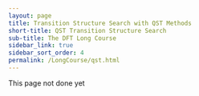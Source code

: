 ```yaml
---
layout: page
title: Transition Structure Search with QST Methods
short-title: QST Transition Structure Search
sub-title: The DFT Long Course
sidebar_link: true
sidebar_sort_order: 4
permalink: /LongCourse/qst.html
---
```


This page not done yet
